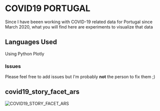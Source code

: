 # COVID19 PORTUGAL 
Since I have beeen working with COVID-19 related data for Portugal since March 2020, what you will find here are experiments to visualize that data
## Languages Used
Using Python Plotly 
### Issues 
Please feel free to add issues but I'm probably **not** the person to fix them ;) 


## covid19_story_facet_ars
![COVID19_STORY_FACET_ARS ](https://dash.vost.pt/wp-content/uploads/2021/04/JMGVOSTPT_COVID19PT_STORY_ARS.png)
